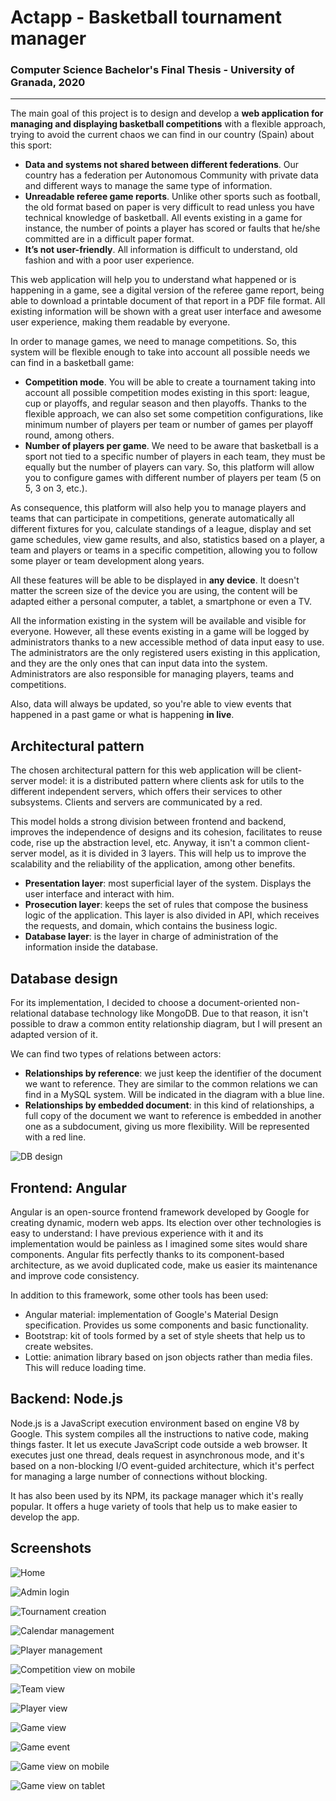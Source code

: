 # Actapp - Basketball tournament manager 
### Computer Science Bachelor's Final Thesis - University of Granada, 2020
___

The main goal of this project is to design and develop a **web application for managing and displaying basketball
competitions** with a flexible approach, trying to avoid the current chaos we can find in our country (Spain)
about this sport:

- **Data and systems not shared between different federations**. Our country has a federation per Autonomous Community 
with private data and different ways to manage the same type of information. 
- **Unreadable referee game reports**. Unlike other sports such as football, the old format based on paper is very 
difficult to read unless you have technical knowledge of basketball. All events existing in a game for instance, the 
number of points a player has scored or faults that he/she committed are in a difficult paper format. 
- **It’s not user-friendly**. All information is difficult to understand, old fashion and with a poor user experience. 

This web application will help you to understand what happened or is happening in a game, see a digital version of the 
referee game report, being able to download a printable document of that report in a PDF file format. All existing 
information will be shown with a great user interface and awesome user experience, making them readable by everyone. 

In order to manage games, we need to manage competitions. So, this system will be flexible enough to take into account 
all possible needs we can find in a basketball game:

- **Competition mode**. You will be able to create a tournament taking into account all possible competition modes 
existing in this sport: league, cup or playoffs, and regular season and then playoffs. Thanks to the flexible approach, 
we can also set some competition configurations, like minimum number of players per team or number of games per playoff
round, among others. 
- **Number of players per game**. We need to be aware that basketball is a sport not tied to a specific number of 
players in each team, they must be equally but the number of players can vary. So, this platform will allow you to 
configure games with different number of players per team (5 on 5, 3 on 3, etc.). 

As consequence, this platform will also help you to manage players and teams that can participate in competitions, 
generate automatically all different fixtures for you, calculate standings of a league, display and set game schedules, 
view game results, and also, statistics based on a player, a team and players or teams in a specific competition, 
allowing you to follow some player or team development along years. 

All these features will be able to be displayed in **any device**. It doesn't matter the screen size of the device you 
are using, the content will be adapted either a personal computer, a tablet, a smartphone or even a TV. 

All the information existing in the system will be available and visible for everyone. However, all these events 
existing in a game will be logged by administrators thanks to a new accessible method of data input easy to use. The 
administrators are the only registered users existing in this application, and they are the only ones that can input 
data into the system. Administrators are also responsible for managing players, teams and competitions.

Also, data will always be updated, so you're able to view events that happened in a past game or what is happening **in 
live**.

## Architectural pattern

The chosen architectural pattern for this web application will be client-server model: it is a distributed pattern where
clients ask for utils to the different independent servers, which offers their services to other subsystems. Clients and
servers are communicated by a red.

This model holds a strong division between frontend and backend, improves the independence of designs and its 
cohesion, facilitates to reuse code, rise up the abstraction level, etc. Anyway, it isn't a common client-server model, 
as it is divided in 3 layers. This will help us to improve the scalability and the reliability of the application, among 
other benefits.

- **Presentation layer**: most superficial layer of the system. Displays the user interface and interact with him.
- **Prosecution layer**: keeps the set of rules that compose the business logic of the application. This layer is also 
divided in API, which receives the requests, and domain, which contains the business logic.
- **Database layer**: is the layer in charge of administration of the information inside the database.

## Database design

For its implementation, I decided to choose a document-oriented non-relational database technology like MongoDB. Due to 
that reason, it isn't possible to draw a common entity relationship diagram, but I will present an adapted version of
it.

We can find two types of relations between actors:
- **Relationships by reference**: we just keep the identifier of the document we want to reference. They are similar to 
the common relations we can find in a MySQL system. Will be indicated in the diagram with a blue line.
- **Relationships by embedded document**: in this kind of relationships, a full copy of the document we want to
reference is embedded in another one as a subdocument, giving us more flexibility. Will be represented with a red line.

![DB design](./BBDD_UML.png)

## Frontend: Angular

Angular is an open-source frontend framework developed by Google for creating dynamic, modern web apps. Its election 
over other technologies is easy to understand: I have previous experience with it and its implementation would be 
painless as I imagined some sites would share components. Angular fits perfectly thanks to its component-based 
architecture, as we avoid duplicated code, make us easier its maintenance and improve code consistency. 

In addition to this framework, some other tools has been used:
- Angular material: implementation of Google's Material Design specification. Provides us some components and basic 
functionality.
- Bootstrap: kit of tools formed by a set of style sheets that help us to create websites.
- Lottie: animation library based on json objects rather than media files. This will reduce loading time.

## Backend: Node.js

Node.js is a JavaScript execution environment based on engine V8 by Google. This system compiles all the instructions to
native code, making things faster. It let us execute JavaScript code outside a web browser. It executes just one thread, 
deals request in asynchronous mode, and it's based on a non-blocking I/O event-guided architecture, which it's perfect 
for managing a large number of connections without blocking.

It has also been used by its NPM, its package manager which it's really popular. It offers a huge variety of tools that 
help us to make easier to develop the app.

## Screenshots

![Home](./screenshots/inicio-busqueda.png)

![Admin login](./screenshots/login.png)

![Tournament creation](./screenshots/creación-de-competiciones.png)

![Calendar management](./screenshots/gestion-de-calendario.png)

![Player management](./screenshots/gestión-de-jugadores.png)

![Competition view on mobile](./screenshots/competicion-movil.png)

![Team view](./screenshots/pagina-equipos.png)

![Player view](./screenshots/pagina-Jugadores.png)

![Game view](./screenshots/partido-basico.png)

![Game event](./screenshots/partido-evento.png)

![Game view on mobile](./screenshots/partido-movil.png)

![Game view on tablet](./screenshots/partido-tablet.png)
